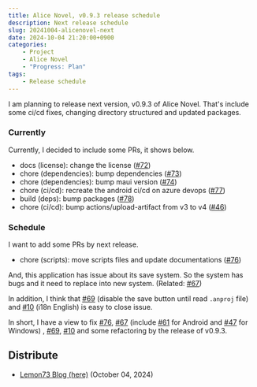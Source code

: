 ```yaml
---
title: Alice Novel, v0.9.3 release schedule
description: Next release schedule
slug: 20241004-alicenovel-next
date: 2024-10-04 21:20:00+0900
categories:
    - Project
    - Alice Novel
    - "Progress: Plan"
tags:
    - Release schedule
---
```


I am planning to release next version, v0.9.3 of Alice Novel. That's include some ci/cd fixes, changing directory structured and updated packages.

### Currently

Currently, I decided to include some PRs, it shows below.

- docs (license): change the license ([#72](https://github.com/AliceNovel/AliceNovel/pull/72))
- chore (dependencies): bump dependencies ([#73](https://github.com/AliceNovel/AliceNovel/pull/73))
- chore (dependencies): bump maui version ([#74](https://github.com/AliceNovel/AliceNovel/pull/74))
- chore (ci/cd): recreate the android ci/cd on azure devops ([#77](https://github.com/AliceNovel/AliceNovel/pull/77))
- build (deps): bump packages ([#78](https://github.com/AliceNovel/AliceNovel/pull/78))
- chore (ci/cd): bump actions/upload-artifact from v3 to v4 ([#46](https://github.com/AliceNovel/AliceNovel/pull/46))

### Schedule

I want to add some PRs by next release.

- chore (scripts): move scripts files and update documentations ([#76](https://github.com/AliceNovel/AliceNovel/pull/76))

And, this application has issue about its save system. So the system has bugs and it need to replace into new system. (Related: [#67](https://github.com/AliceNovel/AliceNovel/issues/67))

In addition, I think that [#69](https://github.com/AliceNovel/AliceNovel/issues/69) (disable the save button until read `.anproj` file) and [#10](https://github.com/AliceNovel/AliceNovel/issues/10) (i18n English) is easy to close issue.

In short, I have a view to fix [#76](https://github.com/AliceNovel/AliceNovel/pull/76), [#67](https://github.com/AliceNovel/AliceNovel/pull/67) (include [#61](https://github.com/AliceNovel/AliceNovel/issues/61) for Android and [#47](https://github.com/AliceNovel/AliceNovel/issues/47) for Windows) , [#69](https://github.com/AliceNovel/AliceNovel/pull/69), [#10](https://github.com/AliceNovel/AliceNovel/pull/10) and some refactoring by the release of v0.9.3.

## Distribute
- [Lemon73 Blog (here)](./) (October 04, 2024)
